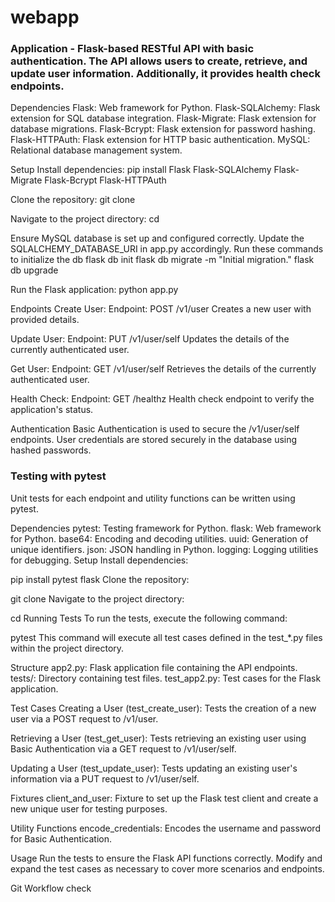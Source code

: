 # webapp

### Application  - Flask-based RESTful API with basic authentication. The API allows users to create, retrieve, and update user information. Additionally, it provides health check endpoints.

Dependencies
Flask: Web framework for Python.
Flask-SQLAlchemy: Flask extension for SQL database integration.
Flask-Migrate: Flask extension for database migrations.
Flask-Bcrypt: Flask extension for password hashing.
Flask-HTTPAuth: Flask extension for HTTP basic authentication.
MySQL: Relational database management system.

Setup
Install dependencies:
pip install Flask Flask-SQLAlchemy Flask-Migrate Flask-Bcrypt Flask-HTTPAuth

Clone the repository:
git clone <repository-url>

Navigate to the project directory:
cd <project-directory>

Ensure MySQL database is set up and configured correctly. Update the SQLALCHEMY_DATABASE_URI in app.py accordingly.
Run these commands to initialize the db
flask db init
flask db migrate -m "Initial migration."
flask db upgrade

Run the Flask application:
python app.py

Endpoints
Create User:
Endpoint: POST /v1/user
Creates a new user with provided details.

Update User:
Endpoint: PUT /v1/user/self
Updates the details of the currently authenticated user.

Get User:
Endpoint: GET /v1/user/self
Retrieves the details of the currently authenticated user.

Health Check:
Endpoint: GET /healthz
Health check endpoint to verify the application's status.

Authentication
Basic Authentication is used to secure the /v1/user/self endpoints.
User credentials are stored securely in the database using hashed passwords.

### Testing with pytest
Unit tests for each endpoint and utility functions can be written using pytest.

Dependencies
pytest: Testing framework for Python.
flask: Web framework for Python.
base64: Encoding and decoding utilities.
uuid: Generation of unique identifiers.
json: JSON handling in Python.
logging: Logging utilities for debugging.
Setup
Install dependencies:

pip install pytest flask
Clone the repository:

git clone <repository-url>
Navigate to the project directory:

cd <project-directory>
Running Tests
To run the tests, execute the following command:

pytest
This command will execute all test cases defined in the test_*.py files within the project directory.

Structure
app2.py: Flask application file containing the API endpoints.
tests/: Directory containing test files.
test_app2.py: Test cases for the Flask application.

Test Cases
Creating a User (test_create_user):
Tests the creation of a new user via a POST request to /v1/user.

Retrieving a User (test_get_user):
Tests retrieving an existing user using Basic Authentication via a GET request to /v1/user/self.

Updating a User (test_update_user):
Tests updating an existing user's information via a PUT request to /v1/user/self.

Fixtures
client_and_user: Fixture to set up the Flask test client and create a new unique user for testing purposes.

Utility Functions
encode_credentials: Encodes the username and password for Basic Authentication.

Usage
Run the tests to ensure the Flask API functions correctly.
Modify and expand the test cases as necessary to cover more scenarios and endpoints.


Git Workflow check